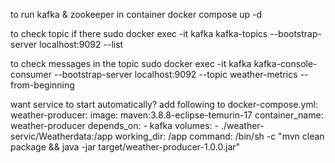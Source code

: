 to run kafka & zookeeper in container
docker compose up -d




to check topic if there
sudo docker exec -it kafka kafka-topics --bootstrap-server localhost:9092 --list

to check messages in the topic
sudo docker exec -it kafka kafka-console-consumer   --bootstrap-server localhost:9092   --topic weather-metrics   --from-beginning



want service to start automatically? add following to docker-compose.yml:
  weather-producer:
    image: maven:3.8.8-eclipse-temurin-17
    container_name: weather-producer
    depends_on:
      - kafka
    volumes:
      - ./weather-servic/Weatherdata:/app
    working_dir: /app
    command: /bin/sh -c "mvn clean package && java -jar target/weather-producer-1.0.0.jar"
